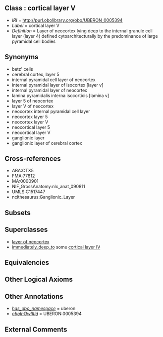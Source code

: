 
## Class : cortical layer V

 * *IRI* = http://purl.obolibrary.org/obo/UBERON_0005394
 * *Label* = cortical layer V
 * *Definition* = Layer of neocortex lying deep to the internal granule cell layer (layer 4) defined cytoarchitecturally by the predominance of large pyramidal cell bodies

## Synonyms

 * betz' cells
 * cerebral cortex, layer 5
 * internal pyramidal cell layer of neocortex
 * internal pyramidal layer of isocortex [layer v]
 * internal pyramidal layer of neocortex
 * lamina pyramidalis interna isocorticis [lamina v]
 * layer 5 of neocortex
 * layer V of neocortex
 * neocortex internal pyramidal cell layer
 * neocortex layer 5
 * neocortex layer V
 * neocortical layer 5
 * neocortical layer V
 * ganglionic layer
 * ganglionic layer of cerebral cortex

## Cross-references

 * ABA:CTX5
 * FMA:77812
 * MA:0000901
 * NIF_GrossAnatomy:nlx_anat_090811
 * UMLS:C1517447
 * ncithesaurus:Ganglionic_Layer

## Subsets


## Superclasses

 * [layer of neocortex](../../UBERON/01/UBERON_0002301.md)
 * [immediately_deep_to](../../BSPO/07/BSPO_0001107.md) some [cortical layer IV](../../UBERON/93/UBERON_0005393.md)

## Equivalencies


## Other Logical Axioms


## Other Annotations

 * *[has_obo_namespace](../../ce/oboInOwl#hasOBONamespace.md)* = uberon
 * *[oboInOwl#id](../../id/oboInOwl#id.md)* = UBERON:0005394

## External Comments

